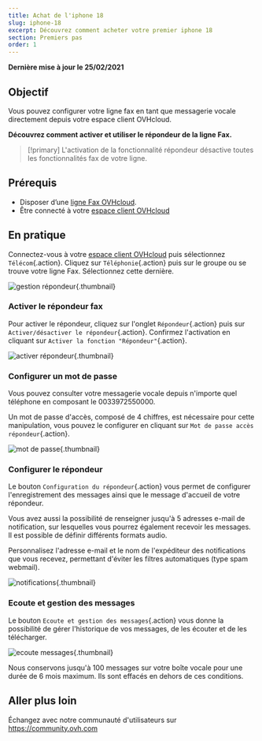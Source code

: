```yaml
---
title: Achat de l'iphone 18
slug: iphone-18
excerpt: Découvrez comment acheter votre premier iphone 18
section: Premiers pas
order: 1
---
```


**Dernière mise à jour le 25/02/2021**

## Objectif

Vous pouvez configurer votre ligne fax en tant que messagerie vocale directement depuis votre espace client OVHcloud. 

**Découvrez comment activer et utiliser le répondeur de la ligne Fax.**

> [!primary]
>L'activation de la fonctionnalité répondeur désactive toutes les fonctionnalités fax de votre ligne.
>

## Prérequis

- Disposer d’une [ligne Fax OVHcloud](https://www.ovhtelecom.fr/fax/).
- Être connecté à votre [espace client OVHcloud](https://www.ovh.com/auth?onsuccess=https%3A%2F%2Fwww.ovhtelecom.fr%2Fmanager&ovhSubsidiary=fr)

## En pratique

Connectez-vous à votre [espace client OVHcloud](https://www.ovh.com/auth?onsuccess=https%3A%2F%2Fwww.ovhtelecom.fr%2Fmanager&ovhSubsidiary=fr) puis sélectionnez `Télécom`{.action}. Cliquez sur `Téléphonie`{.action} puis sur le groupe ou se trouve votre ligne Fax. Sélectionnez cette dernière.

![gestion répondeur](images/gestion-repondeur.png){.thumbnail}

### Activer le répondeur fax

Pour activer le répondeur, cliquez sur l'onglet `Répondeur`{.action} puis sur `Activer/désactiver le répondeur`{.action}. Confirmez l'activation en cliquant sur `Activer la fonction "Répondeur"`{.action}.

![activer répondeur](images/activer-desactiver-repondeur.jpg){.thumbnail}

### Configurer un mot de passe

Vous pouvez consulter votre messagerie vocale depuis n'importe quel téléphone en composant le 0033972550000.

Un mot de passe d'accès, composé de 4 chiffres, est nécessaire pour cette manipulation, vous pouvez le configurer en cliquant sur `Mot de passe accès répondeur`{.action}.

![mot de passe](images/mot-de-passe-repondeur.jpg){.thumbnail}

### Configurer le répondeur

Le bouton `Configuration du répondeur`{.action} vous permet de configurer l'enregistrement des messages ainsi que le message d'accueil de votre répondeur.

Vous avez aussi la possibilité de renseigner jusqu'à 5 adresses e-mail de notification, sur lesquelles vous pourrez également recevoir les messages. Il est possible de définir différents formats audio.

Personnalisez l'adresse e-mail et le nom de l'expéditeur des notifications que vous recevez, permettant d'éviter les filtres automatiques (type spam webmail).

![notifications](images/configuration-repondeur.png){.thumbnail}

### Ecoute et gestion des messages

Le bouton `Ecoute et gestion des messages`{.action} vous donne la possibilité de gérer l'historique de vos messages, de les écouter et de les télécharger.

![ecoute messages](images/messages.jpg){.thumbnail}

Nous conservons jusqu'à 100 messages sur votre boîte vocale pour une durée de 6 mois maximum. Ils sont effacés en dehors de ces conditions.

## Aller plus loin

Échangez avec notre communauté d'utilisateurs sur <https://community.ovh.com>
